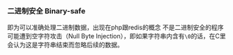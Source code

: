 ### 二进制安全 Binary-safe
即为可以准确处理二进制数据，出现在php跟redis的概念
不是二进制安全的程序可能遭到空字符攻击（Null Byte Injection），即如果字符串内含有`\0`的话，在C里会认为这是字符串结束而忽略后续的数据。
